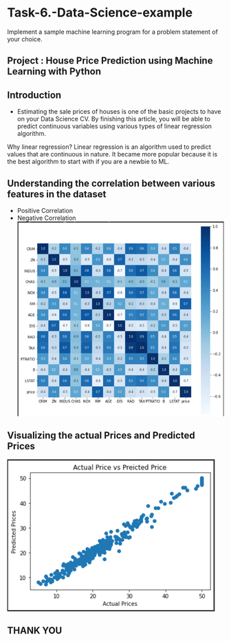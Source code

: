 # Task-6.-Data-Science-example
Implement a sample machine learning program for a problem statement of your choice.

## Project : House Price Prediction using Machine Learning with Python


## Introduction
- Estimating the sale prices of houses is one of the basic projects to have on your Data Science CV. By finishing this article, you will be able to predict continuous variables using various types of linear regression algorithm.

Why linear regression? Linear regression is an algorithm used to predict values that are continuous in nature. It became more popular because it is the best algorithm to start with if you are a newbie to ML.



## Understanding the correlation between various features in the dataset

 - Positive Correlation
- Negative Correlation
![](https://github.com/Krishna12345825/Task-6.-Data-Science-example/blob/main/images/image1.png)

## Visualizing the actual Prices and Predicted Prices
![](https://github.com/Krishna12345825/Task-6.-Data-Science-example/blob/main/images/image2.png)


## THANK YOU


